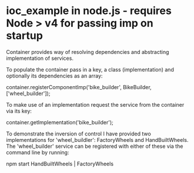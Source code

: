 # ioc_example in node.js - requires Node > v4 for passing imp on startup

Container provides way of resolving dependencies and abstracting implementation of services.

To populate the container pass in a key, a class (implementation) and optionally its dependencies as an array:

container.registerComponentImp('bike_builder', BikeBuilder, ['wheel_builder']);

To make use of an implementation request the service from the container via its key:

container.getImplementation('bike_builder');

To demonstrate the inversion of control I have provided two implementations for 'wheel_buildler': FactoryWheels and HandBuiltWheels. The 'wheel_builder' service can be registered with either of these via the command line by running:

npm start HandBuiltWheels | FactoryWheels





